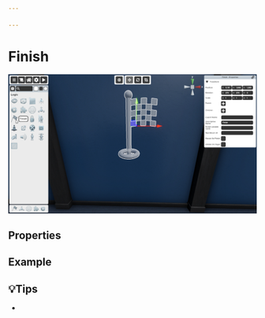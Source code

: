 ```yaml
---

---
```


# Finish

![Finish Selector](./img/Finish-Selector.png)


## Properties

### 


## Example


## 💡Tips
- 
